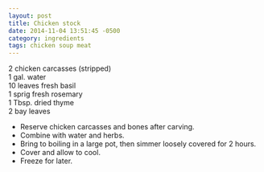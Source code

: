 ```yaml
---
layout: post
title: Chicken stock
date: 2014-11-04 13:51:45 -0500
category: ingredients
tags: chicken soup meat
---
```

2 chicken carcasses (stripped)  
1 gal. water  
10 leaves fresh basil  
1 sprig fresh rosemary  
1 Tbsp. dried thyme  
2 bay leaves  

* Reserve chicken carcasses and bones after carving.
* Combine with water and herbs.
* Bring to boiling in a large pot, then simmer loosely covered for 2 hours.
* Cover and allow to cool.
* Freeze for later.

